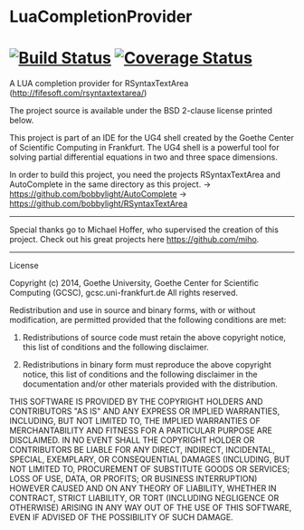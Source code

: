 LuaCompletionProvider
=====================
[![Build Status](https://travis-ci.org/turpid-monkey/LuaAutoComplete.svg?branch=master)](https://travis-ci.org/turpid-monkey/LuaAutoComplete/) [![Coverage Status](https://img.shields.io/coveralls/turpid-monkey/LuaAutoComplete.svg)](https://coveralls.io/r/turpid-monkey/LuaAutoComplete)
=====================
A LUA completion provider for RSyntaxTextArea (http://fifesoft.com/rsyntaxtextarea/)

The project source is available under the BSD 2-clause license printed below.

This project is part of an IDE for the UG4 shell created by the Goethe Center of Scientific Computing in Frankfurt. The UG4 shell is a powerful tool for solving partial differential equations in two and three space dimensions.

In order to build this project, you need the projects RSyntaxTextArea and AutoComplete in the same directory as this project.
-> https://github.com/bobbylight/AutoComplete
-> https://github.com/bobbylight/RSyntaxTextArea

----------------------

Special thanks go to Michael Hoffer, who supervised the creation of this project. Check out his great projects here https://github.com/miho.

----------------------

License

Copyright (c) 2014, Goethe University, Goethe Center for Scientific Computing (GCSC), gcsc.uni-frankfurt.de
All rights reserved.

Redistribution and use in source and binary forms, with or without modification, are permitted provided that the following conditions are met:

1. Redistributions of source code must retain the above copyright notice, this list of conditions and the following disclaimer.

2. Redistributions in binary form must reproduce the above copyright notice, this list of conditions and the following disclaimer in the documentation and/or other materials provided with the distribution.

THIS SOFTWARE IS PROVIDED BY THE COPYRIGHT HOLDERS AND CONTRIBUTORS "AS IS" AND ANY EXPRESS OR IMPLIED WARRANTIES, INCLUDING, BUT NOT LIMITED TO, THE IMPLIED WARRANTIES OF MERCHANTABILITY AND FITNESS FOR A PARTICULAR PURPOSE ARE DISCLAIMED. IN NO EVENT SHALL THE COPYRIGHT HOLDER OR CONTRIBUTORS BE LIABLE FOR ANY DIRECT, INDIRECT, INCIDENTAL, SPECIAL, EXEMPLARY, OR CONSEQUENTIAL DAMAGES (INCLUDING, BUT NOT LIMITED TO, PROCUREMENT OF SUBSTITUTE GOODS OR SERVICES; LOSS OF USE, DATA, OR PROFITS; OR BUSINESS INTERRUPTION) HOWEVER CAUSED AND ON ANY THEORY OF LIABILITY, WHETHER IN CONTRACT, STRICT LIABILITY, OR TORT (INCLUDING NEGLIGENCE OR OTHERWISE) ARISING IN ANY WAY OUT OF THE USE OF THIS SOFTWARE, EVEN IF ADVISED OF THE POSSIBILITY OF SUCH DAMAGE.
